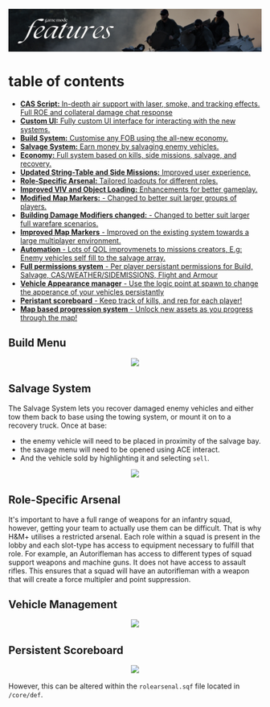 <p align="center">
<img src="/docs/assets/features.png"/>
</p>

# table of contents

- [**CAS Script:** In-depth air support with laser, smoke, and tracking effects. Full ROE and collateral damage chat response]()
- [**Custom UI:** Fully custom UI interface for interacting with the new systems.]()
- [**Build System:** Customise any FOB using the all-new economy.]()
- [**Salvage System:** Earn money by salvaging enemy vehicles.]()
- [**Economy:** Full system based on kills, side missions, salvage, and recovery.]()
- [**Updated String-Table and Side Missions:** Improved user experience.]()
- [**Role-Specific Arsenal:** Tailored loadouts for different roles.](#role-specific-arsenal)
- [**Improved VIV and Object Loading:** Enhancements for better gameplay.]()
- [**Modified Map Markers:** - Changed to better suit larger groups of players.]()
- [**Building Damage Modifiers changed:** - Changed to better suit larger full warefare scenarios. ]()
- [**Improved Map Markers** - Improved on the existing system towards a large multiplayer environment.]()
- [**Automation** - Lots of QOL improvmenets to missions creators, E.g: Enemy vehicles self fill to the salvage array.]()
- [**Full permissions system** - Per player persistant permissions for Build, Salvage, CAS/WEATHER/SIDEMISSIONS, Flight and Armour]()
- [**Vehicle Appearance manager** - Use the logic point at spawn to change the apperance of your vehicles persistantly]()
- [**Peristant scoreboard** - Keep track of kills, and rep for each player!]()
- [**Map based progression system** - Unlock new assets as you progress through the map!]()

## Build Menu

<p align="center">
<img src="/docs/assets/build menu.gif"/>
</p>

## Salvage System

The Salvage System lets you recover damaged enemy vehicles and either tow them back to base using the towing system, or mount it on to a recovery truck. Once at base: 

* the enemy vehicle will need to be placed in proximity of the salvage bay.  
* the savage menu will need to be opened using ACE interact.
* And the vehicle sold by highlighting it and selecting `sell`.
  
<p align="center">
<img src="/docs/assets/salvage menu.gif"/>
</p>

## Role-Specific Arsenal

It's important to have a full range of weapons for an infantry squad, however, getting your team to actually use them can be difficult. That is why H&M+ utilises a restricted arsenal. Each role within a squad is present in the lobby and each slot-type has access to equipment necessary to fulfill that role. For example, an Autorifleman has access to different types of squad support weapons and machine guns. It does not have access to assault rifles. This ensures that a squad will have an autorifleman with a weapon that will create a force multipler and point suppression. 

## Vehicle Management
<p align="center">
<img src="/docs/assets/Vehicle Management.gif"/>
</p>

## Persistent Scoreboard
<p align="center">
<img src="/docs/assets/scoreboardGif.gif"/>
</p>

However, this can be altered within the `rolearsenal.sqf` file located in `/core/def`.

